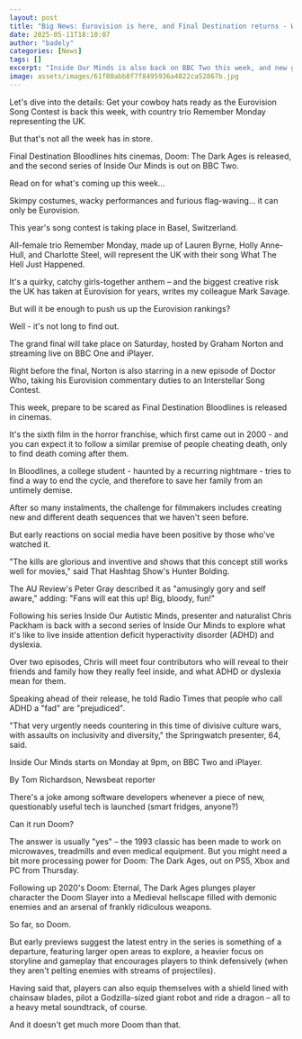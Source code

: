 ```yaml
---
layout: post
title: "Big News: Eurovision is here, and Final Destination returns - What's coming up this week"
date: 2025-05-11T18:10:07
author: "badely"
categories: [News]
tags: []
excerpt: "Inside Our Minds is also back on BBC Two this week, and new game Doom - The Dark Ages is released."
image: assets/images/61f80abb8f7f8495936a4822ca52867b.jpg
---
```


Let's dive into the details: Get your cowboy hats ready as the Eurovision Song Contest is back this week, with country trio Remember Monday representing the UK.

But that's not all the week has in store.

Final Destination Bloodlines hits cinemas, Doom: The Dark Ages is released, and the second series of Inside Our Minds is out on BBC Two.

Read on for what's coming up this week...

Skimpy costumes, wacky performances and furious flag-waving... it can only be Eurovision.

This year's song contest is taking place in Basel, Switzerland.

All-female trio Remember Monday, made up of Lauren Byrne, Holly Anne-Hull, and Charlotte Steel, will represent the UK with their song What The Hell Just Happened.

It's a quirky, catchy girls-together anthem – and the biggest creative risk the UK has taken at Eurovision for years, writes my colleague Mark Savage.

But will it be enough to push us up the Eurovision rankings?

Well - it's not long to find out.

The grand final will take place on Saturday, hosted by Graham Norton and streaming live on BBC One and iPlayer.

Right before the final, Norton is also starring in a new episode of Doctor Who, taking his Eurovision commentary duties to an Interstellar Song Contest.

This week, prepare to be scared as Final Destination Bloodlines is released in cinemas.

It's the sixth film in the horror franchise, which first came out in 2000 - and you can expect it to follow a similar premise of people cheating death, only to find death coming after them.

In Bloodlines, a college student - haunted by a recurring nightmare - tries to find a way to end the cycle, and therefore to save her family from an untimely demise.

After so many instalments, the challenge for filmmakers includes creating new and different death sequences that we haven't seen before.

But early reactions on social media have been positive by those who've watched it.

"The kills are glorious and inventive and shows that this concept still works well for movies," said That Hashtag Show's Hunter Bolding.

The AU Review's Peter Gray described it as "amusingly gory and self aware," adding: "Fans will eat this up! Big, bloody, fun!"

Following his series Inside Our Autistic Minds, presenter and naturalist Chris Packham is back with a second series of Inside Our Minds to explore what it's like to live inside attention deficit hyperactivity disorder (ADHD) and dyslexia.

Over two episodes, Chris will meet four contributors who will reveal to their friends and family how they really feel inside, and what ADHD or dyslexia mean for them.

Speaking ahead of their release, he told Radio Times that people who call ADHD a "fad" are "prejudiced".

"That very urgently needs countering in this time of divisive culture wars, with assaults on inclusivity and diversity," the Springwatch presenter, 64, said.

Inside Our Minds starts on Monday at 9pm, on BBC Two and iPlayer.

By Tom Richardson, Newsbeat reporter

There's a joke among software developers whenever a piece of new, questionably useful tech is launched (smart fridges, anyone?)

Can it run Doom?

The answer is usually "yes" – the 1993 classic has been made to work on microwaves, treadmills and even medical equipment. But you might need a bit more processing power for Doom: The Dark Ages, out on PS5, Xbox and PC from Thursday.

Following up 2020's Doom: Eternal, The Dark Ages plunges player character the Doom Slayer into a Medieval hellscape filled with demonic enemies and an arsenal of frankly ridiculous weapons.

So far, so Doom.

But early previews suggest the latest entry in the series is something of a departure, featuring larger open areas to explore, a heavier focus on storyline and gameplay that encourages players to think defensively (when they aren't pelting enemies with streams of projectiles).

Having said that, players can also equip themselves with a shield lined with chainsaw blades, pilot a Godzilla-sized giant robot and ride a dragon – all to a heavy metal soundtrack, of course.

And it doesn't get much more Doom than that.

